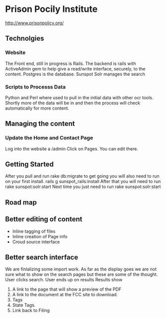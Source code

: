 # Prison Pocily Institute 
http://www.prisonpolicy.org/

## Technolgies

### Website
The Front end, still in progress is Rails.
The backend is rails with ActiveAdmin gem to help give a read/write interface, securely, to the content.
Postgres is the database.
Sunspot Solr manages the search

### Scripts to Processs Data
Python and Perl where used to pull in the initial data with other ocr tools.
Shortly more of the data will be in and then the process will check automatically for more content.

## Managing the content

### Update the Home and Contact Page

Log into the website a /admin
Click on Pages.
You can edit there.

## Getting Started
After you pull and run rake db:migrate to get going you will also need to run
on your first install.
rails g sunspot_rails:install
After that you will need to run
rake sunspot:solr:start
Next time you just need to run 
rake sunspot:solr:start

## Road map

## Better editing of content
 * Inline tagging of files
 * Inline creation of Page info
 * Croud source interface 

## Better search interface
We are finlalizing some import work. As far as the display goes we are not sure what to show on the search pages but these are some of the thought.
User clicks search.
User ends up on results
Results show 
 1. A link to the page that will show a preview of the PDF
 2. A link to the document at the FCC site to download.
 3. Tags
 4. State Tags.
 5. Link back to Filing

 



